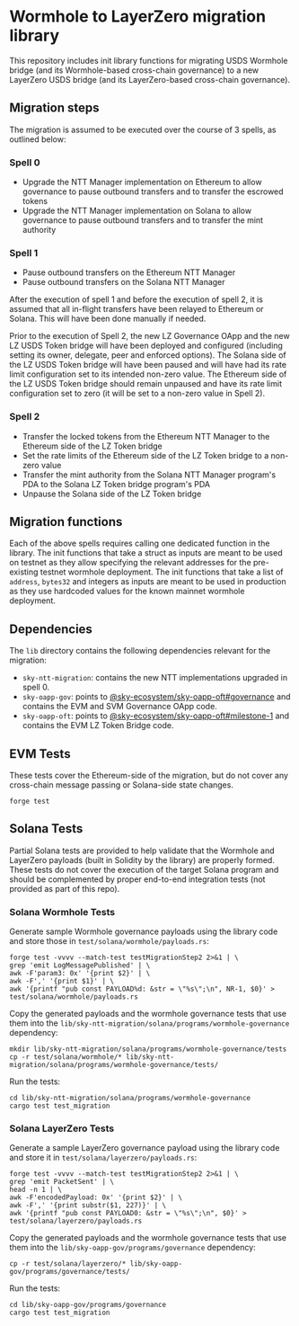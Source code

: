 # Wormhole to LayerZero migration library

This repository includes init library functions for migrating USDS Wormhole bridge (and its Wormhole-based cross-chain governance) to a new LayerZero USDS bridge (and its LayerZero-based cross-chain governance).

## Migration steps

The migration is assumed to be executed over the course of 3 spells, as outlined below:

### Spell 0

- Upgrade the NTT Manager implementation on Ethereum to allow governance to pause outbound transfers and to transfer the escrowed tokens
- Upgrade the NTT Manager implementation on Solana to allow governance to pause outbound transfers and to transfer the mint authority

### Spell 1

- Pause outbound transfers on the Ethereum NTT Manager
- Pause outbound transfers on the Solana NTT Manager

After the execution of spell 1 and before the execution of spell 2, it is assumed that all in-flight transfers have been relayed to Ethereum or Solana. This will have been done manually if needed.

Prior to the execution of Spell 2, the new LZ Governance OApp and the new LZ USDS Token bridge will have been deployed and configured (including setting its owner, delegate, peer and enforced options). The Solana side of the LZ USDS Token bridge will have been paused and will have had its rate limit configuration set to its intended non-zero value. The Ethereum side of the LZ USDS Token bridge should remain unpaused and have its rate limit configuration set to zero (it will be set to a non-zero value in Spell 2).

### Spell 2

- Transfer the locked tokens from the Ethereum NTT Manager to the Ethereum side of the LZ Token bridge
- Set the rate limits of the Ethereum side of the LZ Token bridge to a non-zero value
- Transfer the mint authority from the Solana NTT Manager program's PDA to the Solana LZ Token bridge program's PDA
- Unpause the Solana side of the LZ Token bridge

## Migration functions

Each of the above spells requires calling one dedicated function in the library. The init functions that take a struct as inputs are meant to be used on testnet as they allow specifying the relevant addresses for the pre-existing testnet wormhole deployment. The init functions that take a list of `address`, `bytes32` and integers as inputs are meant to be used in production as they use hardcoded values for the known mainnet wormhole deployment.

## Dependencies

The `lib` directory contains the following dependencies relevant for the migration:

- `sky-ntt-migration`: contains the new NTT implementations upgraded in spell 0.
- `sky-oapp-gov`: points to [@sky-ecosystem/sky-oapp-oft#governance](https://github.com/sky-ecosystem/sky-oapp-oft/tree/governance) and contains the EVM and SVM Governance OApp code.
- `sky-oapp-oft`: points to [@sky-ecosystem/sky-oapp-oft#milestone-1](https://github.com/sky-ecosystem/sky-oapp-oft/tree/milestone-1) and contains the EVM LZ Token Bridge code.

## EVM Tests

These tests cover the Ethereum-side of the migration, but do not cover any cross-chain message passing or Solana-side state changes.

```
forge test
```

## Solana Tests

Partial Solana tests are provided to help validate that the Wormhole and LayerZero payloads (built in Solidity by the library) are properly formed. These tests do not cover the execution of the target Solana program and should be complemented by proper end-to-end integration tests (not provided as part of this repo).

### Solana Wormhole Tests

Generate sample Wormhole governance payloads using the library code and store those in `test/solana/wormhole/payloads.rs`:

```
forge test -vvvv --match-test testMigrationStep2 2>&1 | \
grep 'emit LogMessagePublished' | \
awk -F'param3: 0x' '{print $2}' | \
awk -F',' '{print $1}' | \
awk '{printf "pub const PAYLOAD%d: &str = \"%s\";\n", NR-1, $0}' > test/solana/wormhole/payloads.rs
```

Copy the generated payloads and the wormhole governance tests that use them into the `lib/sky-ntt-migration/solana/programs/wormhole-governance` dependency:

```
mkdir lib/sky-ntt-migration/solana/programs/wormhole-governance/tests
cp -r test/solana/wormhole/* lib/sky-ntt-migration/solana/programs/wormhole-governance/tests/
```

Run the tests:

```
cd lib/sky-ntt-migration/solana/programs/wormhole-governance
cargo test test_migration
```

### Solana LayerZero Tests

Generate a sample LayerZero governance payload using the library code and store it in `test/solana/layerzero/payloads.rs`:

```
forge test -vvvv --match-test testMigrationStep2 2>&1 | \
grep 'emit PacketSent' | \
head -n 1 | \
awk -F'encodedPayload: 0x' '{print $2}' | \
awk -F',' '{print substr($1, 227)}' | \
awk '{printf "pub const PAYLOAD0: &str = \"%s\";\n", $0}' > test/solana/layerzero/payloads.rs
```

Copy the generated payloads and the wormhole governance tests that use them into the `lib/sky-oapp-gov/programs/governance` dependency:

```
cp -r test/solana/layerzero/* lib/sky-oapp-gov/programs/governance/tests/
```

Run the tests:

```
cd lib/sky-oapp-gov/programs/governance
cargo test test_migration
```
